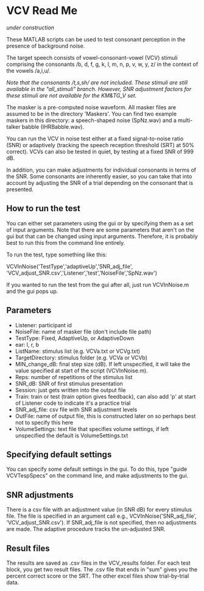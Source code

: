 # VCV Read Me

_under construction_

These MATLAB scripts can be used to test consonant perception in the presence of background noise. 

The target speech consists of vowel-consonant-vowel (VCV) stimuli comprising the consonants 
/b, d, f, g, k, l, m, n, p, v, w, y, z/ in the context of the vowels /a,i,u/. 

_Note that the consonants /t,s,sh/ are not included. These stimuli are still available in the "all_stimuli" 
branch. However, SNR adjustment factors for these stimuli are not available for the KM&TG_V set._

The masker is a pre-computed noise waveform. All masker files are assumed to be in the directory 'Maskers'.
You can find two example maskers in this directory: a speech-shaped noise (SpNz.wav) and a multi-talker babble (IHRBabble.wav).

You can run the VCV in noise test either at a fixed signal-to-noise ratio (SNR) or adaptively (tracking
the speech reception threshold (SRT) at 50% correct). VCVs can also be tested in quiet, by testing at a
fixed SNR of 999 dB. 

In addition, you can make adjustments for individual consonants in terms of the SNR. Some consonants 
are inherently easier, so you can take that into account by adjusting the SNR of a trial depending
on the consonant that is presented.

## How to run the test

You can either set parameters using the gui or by specifying them as a set of input arguments. 
Note that there are some parameters that aren't on the gui but that can be changed using input arguments.
Therefore, it is probably best to run this from the command line entirely. 

To run the test, type something like this:

VCVInNoise('TestType','adaptiveUp','SNR_adj_file', 'VCV_adjust_SNR.csv','Listener','test','NoiseFile','SpNz.wav')

If you wanted to run the test from the gui after all, just run VCVInNoise.m and the gui pops up. 

## Parameters

 - Listener: participant id
 - NoiseFile: name of masker file (don't include file path)
 - TestType: Fixed, AdaptiveUp, or AdaptiveDown
 - ear: l, r, b
 - ListName: stimulus list (e.g. VCVa.txt or VCVg.txt)
 - TargetDirectory: stimulus folder (e.g. VCVa or VCVb)
 - MIN_change_dB: final step size (dB). If left unspecified, it will take the value specified at start of the script (VCVInNoise.m). 
 - Reps: number of repetitions of the stimulus list
 - SNR_dB: SNR of first stimulus presentation
 - Session: just gets written into the output file
 - Train: train or test (train option gives feedback), can also add 'p' at start of Listener code to indicate it's a practice trial
 - SNR_adj_file: csv file with SNR adjustment levels
 - OutFile: name of output file, this is constructed later on so perhaps best not to specify this here
 - VolumeSettings: text file that specifies volume settings, if left unspecified the default is VolumeSettings.txt 
 
## Specifying default settings

You can specify some default settings in the gui. To do this, type "guide VCVTespSpecs" on the command line,
and make adjustments to the gui. 

## SNR adjustments

There is a csv file with an adjustment value (in SNR dB) for every stimulus file.
The file is specified in an argument call e.g.,  VCVInNoise('SNR_adj_file', 'VCV_adjust_SNR.csv'). 
If SNR_adj_file is not specified, then no adjustments are made.
The adaptive procedure tracks the un-adjusted SNR.

## Result files

The results are saved as .csv files in the VCV_results folder. For each test block, you get two 
result files. The .csv file that ends in "sum" gives you the percent correct score or the SRT. 
The other excel files show trial-by-trial data. 
